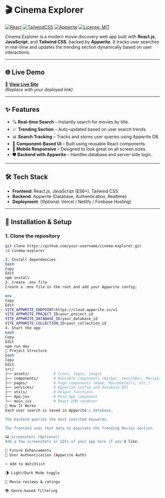 # 🎬 Cinema Explorer

[![React](https://img.shields.io/badge/React-v18+-blue?logo=react)](https://reactjs.org/)
[![TailwindCSS](https://img.shields.io/badge/TailwindCSS-v3-blue?logo=tailwindcss)](https://tailwindcss.com/)
[![Appwrite](https://img.shields.io/badge/Appwrite-Backend-red?logo=appwrite)](https://appwrite.io/)
[![License: MIT](https://img.shields.io/badge/License-MIT-yellow.svg)](LICENSE)

Cinema Explorer is a modern movie discovery web app built with **React.js**, **JavaScript**, and **Tailwind CSS**, backed by **Appwrite**. It tracks user searches in real-time and updates the trending section dynamically based on user interactions.

---

## 🌐 Live Demo

🚀 [**View Live Site**](https://your-live-site-url.com)  
_(Replace with your deployed link)_

---

## ✨ Features

- 🔍 **Real-time Search** – Instantly search for movies by title.
- 📈 **Trending Section** – Auto-updated based on user search trends.
- 📊 **Search Tracking** – Tracks and stores user queries using Appwrite DB.
- 🧱 **Component-Based UI** – Built using reusable React components.
- 📱 **Mobile Responsive** – Designed to look great on all screen sizes.
- 🛡️ **Backend with Appwrite** – Handles database and server-side logic.

---

## 🛠️ Tech Stack

- **Frontend**: React.js, JavaScript (ES6+), Tailwind CSS
- **Backend**: Appwrite (Database, Authentication, Realtime)
- **Deployment**: (Optional: Vercel / Netlify / Firebase Hosting)

---

## 🧰 Installation & Setup

### 1. Clone the repository
```bash
git clone https://github.com/your-username/cinema-explorer.git
cd cinema-explorer

2. Install dependencies
bash
Copy
Edit
npm install
3. Create .env file
Create a .env file in the root and add your Appwrite config:

env
Copy
Edit
VITE_APPWRITE_ENDPOINT=https://cloud.appwrite.io/v1
VITE_APPWRITE_PROJECT_ID=your_project_id
VITE_APPWRITE_DATABASE_ID=your_database_id
VITE_APPWRITE_COLLECTION_ID=your_collection_id
4. Start the app
bash
Copy
Edit
npm run dev
📁 Project Structure
bash
Copy
Edit
src/
├── assets/           # Icons, logos, images
├── components/       # Reusable components (Navbar, SearchBar, MovieCard)
├── pages/            # Page components (Home, MovieDetails, etc.)
├── services/         # Appwrite config and database API
├── utils/            # Helper functions
├── App.jsx           # Main App component
└── main.jsx          # React DOM renderer
🧠 How It Works
Each user search is saved in Appwrite's database.

The backend queries the most searched keywords.

The frontend uses that data to populate the Trending Movies section.

🖼️ Screenshots (Optional)
Add a few screenshots or GIFs of your app here if you'd like.

🧱 Future Enhancements
🔐 User Authentication (Appwrite Auth)

⭐ Add to Watchlist

🌗 Light/Dark Mode toggle

💬 Movie reviews & ratings

📚 Genre-based filtering

